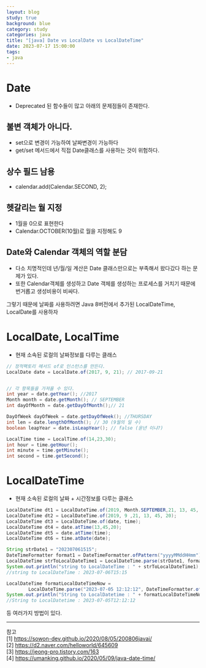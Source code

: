 ```yaml
---
layout: blog
study: true
background: blue
category: study
categories: java
title: "[java] Date vs LocalDate vs LocalDateTime"
date: 2023-07-17 15:00:00
tags:
- java
---
```


# Date
- Deprecated 된 함수들이 많고 아래의 문제점들이 존재한다.

## 불변 객체가 아니다.
- set으로 변경이 가능하여 날짜변경이 가능하다
- get/set 메서드에서 직접 Date클래스를 사용하는 것이 위험하다.

## 상수 필드 남용
- calendar.add(Calendar.SECOND, 2);

## 헷갈리는 월 지정
- 1월을 0으로 표현한다 
- Calendar.OCTOBER(10월)로 월을 지정해도 9

## Date와 Calendar 객체의 역할 분담
- 다소 치명적인데 년/월/일 계산은 Date 클래스만으로는 부족해서 왔다갔다 하는 문제가 있다. 
- 또한 Calendar객체를 생성하고 Date 객체를 생성하는 프로세스를 거치기 때문에 번거롭고 생성비용이 비싸다.

그렇기 때문에 날짜를 사용하려면 Java 8버전에서 추가된 LocalDateTime, LocalDate를 사용하자

# LocalDate, LocalTime
- 현재 소속된 로컬의 날짜정보를 다루는 클래스

```java
// 정적팩토리 메서드 of로 인스턴스를 만든다.
LocalDate date = LocalDate.of(2017, 9, 21); // 2017-09-21


// 각 항목들을 가져올 수 있다. 
int year = date.getYear(); //2017
Month month = date.getMonth(); // SEPTEMBER
int dayOfMonth = date.getDayOfMonth();// 21

DayOfWeek dayOfWeek = date.getDayOfWeek(); //THURSDAY
int len = date.lengthOfMonth(); // 30 (9월의 일 수)
boolean leapYear = date.isLeapYear(); // false (윤년 이냐?)

LocalTime time = LocalTime.of(14,23,30);
int hour = time.getHour();
int minute = time.getMinute();
int second = time.getSecond();
```

# LocalDateTime
- 현재 소속된 로컬의 날짜 + 시간정보를 다루는 클래스

```java
LocalDateTime dt1 = LocalDateTime.of(2019, Month.SEPTEMBER,21, 13, 45, 20);
LocalDateTime dt2 = LocalDateTime.of(2019, 9 ,21, 13, 45, 20);
LocalDateTime dt3 = LocalDateTime.of(date, time);
LocalDateTime dt4 = date.atTime(13,45,20);
LocalDateTime dt5 = date.atTime(time);
LocalDateTime dt6 = time.atDate(date);
```

```java
String strDate1 = "202307061515";
DateTimeFormatter format1 = DateTimeFormatter.ofPattern("yyyyMMddHHmm");
LocalDateTime strToLocalDateTime1 = LocalDateTime.parse(strDate1, format1);
System.out.println("string to LocalDateTime : " + strToLocalDateTime1);
//string to LocalDateTime : 2023-07-06T15:15
```

```java
LocalDateTime formatLocalDateTimeNow =
        LocalDateTime.parse("2023-07-05 12:12:12", DateTimeFormatter.ofPattern("yyyy-MM-dd HH:mm:ss"));
System.out.println("String to LocalDatetime : " + formatLocalDateTimeNow);
//String to LocalDatetime : 2023-07-05T12:12:12
```

등 여러가지 방법이 있다.

---
참고  
[1] https://sowon-dev.github.io/2020/08/05/200806javai/  
[2] https://d2.naver.com/helloworld/645609  
[3] https://jeong-pro.tistory.com/163  
[4] https://umanking.github.io/2020/05/09/java-date-time/